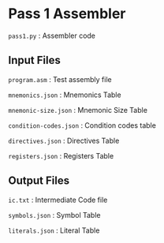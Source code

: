 # Pass 1 Assembler

`pass1.py` : Assembler code

## Input Files

`program.asm` : Test assembly file

`mnemonics.json` : Mnemonics Table

`mnemonic-size.json` : Mnemonic Size Table

`condition-codes.json` : Condition codes table

`directives.json` : Directives Table

`registers.json` : Registers Table

## Output Files

`ic.txt` : Intermediate Code file

`symbols.json` : Symbol Table

`literals.json` : Literal Table

